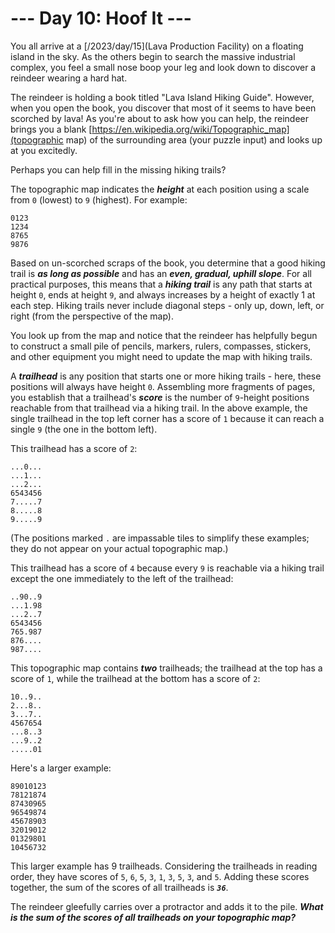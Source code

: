 # --- Day 10: Hoof It ---

You all arrive at a [/2023/day/15](Lava Production Facility) on a floating island in the sky. As the others begin to search the massive industrial complex, you feel a small nose boop your leg and look down to discover a <span title="i knew you would come back">reindeer</span> wearing a hard hat.


The reindeer is holding a book titled "Lava Island Hiking Guide". However, when you open the book, you discover that most of it seems to have been scorched by lava! As you're about to ask how you can help, the reindeer brings you a blank [https://en.wikipedia.org/wiki/Topographic_map](topographic map) of the surrounding area (your puzzle input) and looks up at you excitedly.


Perhaps you can help fill in the missing hiking trails?


The topographic map indicates the <em><b>height</b></em> at each position using a scale from <code>0</code> (lowest) to <code>9</code> (highest). For example:


<pre><code>0123
1234
8765
9876
</code></pre>
Based on un-scorched scraps of the book, you determine that a good hiking trail is <em><b>as long as possible</b></em> and has an <em><b>even, gradual, uphill slope</b></em>. For all practical purposes, this means that a <em><b>hiking trail</b></em> is any path that starts at height <code>0</code>, ends at height <code>9</code>, and always increases by a height of exactly 1 at each step. Hiking trails never include diagonal steps - only up, down, left, or right (from the perspective of the map).


You look up from the map and notice that the reindeer has helpfully begun to construct a small pile of pencils, markers, rulers, compasses, stickers, and other equipment you might need to update the map with hiking trails.


A <em><b>trailhead</b></em> is any position that starts one or more hiking trails - here, these positions will always have height <code>0</code>. Assembling more fragments of pages, you establish that a trailhead's <em><b>score</b></em> is the number of <code>9</code>-height positions reachable from that trailhead via a hiking trail. In the above example, the single trailhead in the top left corner has a score of <code>1</code> because it can reach a single <code>9</code> (the one in the bottom left).


This trailhead has a score of <code>2</code>:


<pre><code>...0...
...1...
...2...
6543456
7.....7
8.....8
9.....9
</code></pre>
(The positions marked <code>.</code> are impassable tiles to simplify these examples; they do not appear on your actual topographic map.)


This trailhead has a score of <code>4</code> because every <code>9</code> is reachable via a hiking trail except the one immediately to the left of the trailhead:


<pre><code>..90..9
...1.98
...2..7
6543456
765.987
876....
987....
</code></pre>
This topographic map contains <em><b>two</b></em> trailheads; the trailhead at the top has a score of <code>1</code>, while the trailhead at the bottom has a score of <code>2</code>:


<pre><code>10..9..
2...8..
3...7..
4567654
...8..3
...9..2
.....01
</code></pre>
Here's a larger example:


<pre><code>89010123
78121874
87430965
96549874
45678903
32019012
01329801
10456732
</code></pre>
This larger example has 9 trailheads. Considering the trailheads in reading order, they have scores of <code>5</code>, <code>6</code>, <code>5</code>, <code>3</code>, <code>1</code>, <code>3</code>, <code>5</code>, <code>3</code>, and <code>5</code>. Adding these scores together, the sum of the scores of all trailheads is <code><em><b>36</b></em></code>.


The reindeer gleefully carries over a protractor and adds it to the pile. <em><b>What is the sum of the scores of all trailheads on your topographic map?</b></em>


